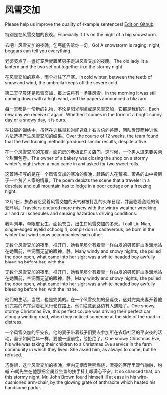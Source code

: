 # 风雪交加

Please help us improve the quality of example sentences! [Edit on Github](https://github.com/jiyushe/jiyu-example-sentence-source/blob/main/chinese/fengxuejiaojia.md)

<p><span class="chinese">特别是在风雪交加的夜晚。</span><span class="english">Especially if it's on the night of a big snowstorm.</span></p>

<p><span class="chinese">去吧！风雪交加的夜晚，乞丐能告诉你一切。</span><span class="english">Go! A snowstorm is raging. night, beggars can tell you everything.</span></p>

<p><span class="chinese">老婆婆点了一盏灯笼后就跟著男子走进风雪交加的夜晚。</span><span class="english">The old lady lit a lantern and the two set out together into the stormy night.</span></p>

<p><span class="chinese">在风雪交加的寒冬，雨伞挡住了严寒。</span><span class="english">In cold winter, between the teetb of snow and wind, the umbrella keeps off the severe cold.</span></p>

<p><span class="chinese">第二天早晨还是风雪交加，报上说将有一场暴风雪。</span><span class="english">In the morning it was still coming down with a high wind, and the papers announced a blizzard.</span></p>

<p><span class="chinese">每一天都是一份新的礼物，不论是阳光明媚或是风雪交加，它都是我们的。</span><span class="english">Each new day we receive it again . Whether it comes in the form of a bright sunny day or a snowy day, it is ours.</span></p>

<p><span class="chinese">在12周的训练中，虽然在训练量和时间选择上有五倍的差距，团队发现两种训练方法选择产生风雪交加的结果。</span><span class="english">Over the course of 12 weeks, the team found that the two training methods produced similar results, despite a five.</span></p>

<p><span class="chinese">在一个风雪交加的东夜，面包房的老板正在关店门，这时候，一个男人进来要买两个甜面包卷。</span><span class="english">The owner of a bakery was closing the shop on a stormy winter's night when a man came in and asked for two sweet rolls.</span></p>

<p><span class="chinese">这首诗描写的是在一个风雪交加的寒冷的夜晚，赶路的人在荒凉、萧条的山中投宿于一个贫苦人家的情景。</span><span class="english">The poem depicts the scene that a traveler in a desolate and dull mountain has to lodge in a poor cottage on a freezing night.</span></p>

<p><span class="chinese">12月1日，旅游者忍受着风雪交加的天气和被打乱的火车日程，并面临着危险的驾驶环境。</span><span class="english">Travelers endured more misery with the wintry weather wrecking air and rail schedules and causing hazardous driving conditions.</span></p>

<p><span class="chinese">我叫刘年，单眼皮女生，面色苍白，出生在风雪交加的冬天。</span><span class="english">I call Liu Nian, single-edged eyelid schoolgirl, complexion is cadaverous, be born in the winter that wind snow accompanies each other.</span></p>

<p><span class="chinese">无数个风雪交加的夜里，推开门，她看见那个有着雪一样白发的男孩鲜血淋漓地站在她面前，空洞而无望的眼神，静。</span><span class="english">Many windy and snowy nights, she pulled the door open, what came into her sight was a white-headed boy awfully bleeding before her, with the.</span></p>

<p><span class="chinese">无数个风雪交加的夜里，推开门，她看见那个有着雪一样白发的男孩鲜血淋漓地站在她面前，空洞而无望的眼神，静。</span><span class="english">Many windy and snowy nights, she pulled the door open, what came into her sight was a white-headed boy awfully bleeding before her, with the inane.</span></p>

<p><span class="chinese">他们的生活，当然，也是完美的。在一个风雪交加的圣诞夜，这对完美夫妻开着他们完美的汽车迎着狂风行驶在路上，他们注意到路边有人遇险了。</span><span class="english">One snowy, stormy Christmas Eve, this perfect couple was driving their perfect car along a winding road, when they noticed someone at the side of the road in distress.</span></p>

<p><span class="chinese">一个风雪交加的平安夜，他的妻子带着孩子们要去参加所在农场社区的平安夜的活动，妻子如同往年一样，要他一道前往，他拒绝了。</span><span class="english">One snowy Christmas Eve, his wife was taking their children to a Christmas Eve service in the farm community in which they lived. She asked him, as always to come, but he refused.</span></p>

<p><span class="chinese">巧得很，这个风雪交加的夜晚，炉内无烟煤熊熊燃烧，漂亮的客厅里暖气融融，约翰·布朗先生在他那把金属丝坐垫的扶手椅上却满心不安。</span><span class="english">It so chanced that, on this stormy night, Mr. John Brown found himself ill at ease in his wire-cushioned arm-chair, by the glowing grate of anthracite which heated his handsome parlor.</span></p>

